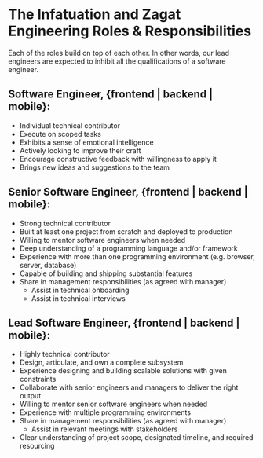 # The Infatuation and Zagat Engineering Roles & Responsibilities

Each of the roles build on top of each other. In other words, our lead engineers are expected to inhibit all the qualifications of a software engineer.


## Software Engineer, {frontend | backend | mobile}:
- Individual technical contributor
- Execute on scoped tasks
- Exhibits a sense of emotional intelligence
- Actively looking to improve their craft
- Encourage constructive feedback with willingness to apply it
- Brings new ideas and suggestions to the team


## Senior Software Engineer, {frontend | backend | mobile}:
- Strong technical contributor
- Built at least one project from scratch and deployed to production
- Willing to mentor software engineers when needed
- Deep understanding of a programming language and/or framework
- Experience with more than one programming environment (e.g. browser, server, database)
- Capable of building and shipping substantial features
- Share in management responsibilities (as agreed with manager)
  - Assist in technical onboarding
  - Assist in technical interviews


## Lead Software Engineer, {frontend | backend | mobile}:
- Highly technical contributor
- Design, articulate, and own a complete subsystem
- Experience designing and building scalable solutions with given constraints
- Collaborate with senior engineers and managers to deliver the right output
- Willing to mentor senior software engineers when needed
- Experience with multiple programming environments
- Share in management responsibilities (as agreed with manager)
    - Assist in relevant meetings with stakeholders
- Clear understanding of project scope, designated timeline, and required resourcing


